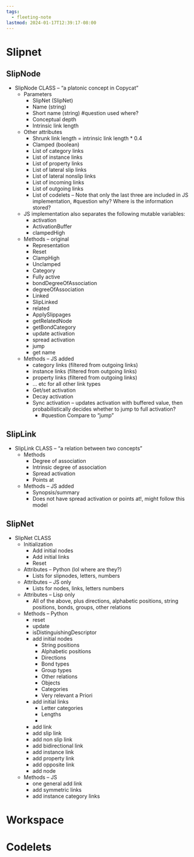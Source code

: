 ```yaml
---
tags:
  - fleeting-note
lastmod: 2024-01-17T12:39:17-08:00
---
```



# Slipnet

## SlipNode

- SlipNode CLASS – “a platonic concept in Copycat”
	- Parameters
		- SlipNet (SlipNet)
		- Name (string)
		- Short name (string) #question used where?
		- Conceptual depth
		- Intrinsic link length
	- Other attributes
		- Shrunk link length = intrinsic link length * 0.4
		- Clamped (boolean)
		- List of category links
		- List of instance links
		- List of property links
		- List of lateral slip links
		- List of lateral nonslip links
		- List of incoming links
		- List of outgoing links
		- List of codelets – Note that only the last three are included in JS implementation, #question  why? Where is the information stored?
	- JS implementation also separates the following mutable variables:
		- activation
		- ActivationBuffer
		- clampedHigh
	- Methods – original
		- Representation
		- Reset
		- ClampHigh
		- Unclamped
		- Category
		- Fully active
		- bondDegreeOfAssociation
		- degreeOfAssociation
		- Linked
		- SlipLinked
		- related
		- ApplySlippages
		- getRelatedNode
		- getBondCategory
		- update activation
		- spread activation
		- jump
		- get name
	- Methods – JS added
		- category links (filtered from outgoing links)
		- instance links (filtered from outgoing links)
		- property links (filtered from outgoing links)
		- … etc for all other link types
		- Get/set activation
		- Decay activation
		- Sync activation – updates activation with buffered value, then probabilistically decides whether to jump to full activation?
			- #question Compare to “jump”
## SlipLink
- SlipLink CLASS – “a relation between two concepts”
	- Methods
		- Degree of association
		- Intrinsic degree of association
		- Spread activation
		- Points at 
	- Methods – JS added
		- Synopsis/summary
		- Does not have spread activation or points at!, might follow this model

## SlipNet
- SlipNet CLASS
	- Initialization
		- Add initial nodes
		- Add initial links
		- Reset
	- Attributes – Python (lol where are they?)
		- Lists for slipnodes, letters, numbers
	- Attributes – JS only
		- Lists for nodes, links, letters numbers
	- Attributes – Lisp only
		- All of the above, plus directions, alphabetic positions, string positions, bonds, groups, other relations
	- Methods – Python
		- reset
		- update
		- isDistinguishingDescriptor
		- add initial nodes
			- String positions
			- Alphabetic positions
			- Directions
			- Bond types
			- Group types
			- Other relations
			- Objects
			- Categories
			- Very relevant a Priori
		- add initial links
			- Letter categories
			- Lengths
			- 
		- add link
		- add slip link
		- add non slip link
		- add bidirectional link
		- add instance link
		- add property link
		- add opposite link
		- add node
	- Methods – JS
		- one general add link
		- add symmetric links
		- add instance category links
# Workspace

# Codelets